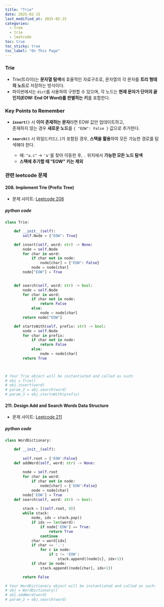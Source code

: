 ```yaml
---
title: "Trie"
date: 2025-02-15
last_modified_at: 2025-02-15
categories:
  - tree
  - trie
  - leetcode
toc: true
toc_sticky: true
toc_label: "On This Page"
---
```


### Trie
- Trie(트라이)는 **문자열 탐색**에 효율적인 자료구조로, 문자열의 각 문자를 **트리 형태의 노드**로 저장하는 방식이다.  
- 파이썬에서는 `dict`를 사용하여 구현할 수 있으며, 각 노드는 **현재 문자가 단어의 끝인지(EOW: End Of Word)를 판별하는 키**를 포함한다.


### Key Points to Remember
- **`insert()`** 시 **이미 존재하는 문자**라면 EOW 값만 업데이트하고,  
   존재하지 않는 경우 **새로운 노드**를 `{ "EOW": False }` 값으로 추가한다.
   
- **`search()`** 시 와일드카드(`.`)가 포함된 경우, **스택을 활용**하여 모든 가능한 경로를 탐색해야 한다.
   - 예: `"a.c"` → `'a'`를 찾아 이동한 후, `.` 위치에서 **가능한 모든 노드 탐색**  
   - **스택에 추가할 때 "EOW" 키는 제외**
  
### 관련 leetcode 문제
#### 208. Implement Trie (Prefix Tree)
- 문제 사이트: [Leetcode 208](https://leetcode.com/problems/implement-trie-prefix-tree/description/)
  
##### python code
```python
class Trie:

    def __init__(self):
        self.Node = {"EOW": True}

    def insert(self, word: str) -> None:
        node = self.Node
        for char in word:
            if char not in node:
                node[char] = {"EOW": False}
            node = node[char]
        node["EOW"] = True
        

    def search(self, word: str) -> bool:
        node = self.Node
        for char in word:
            if char not in node:
                return False
            else:
                node = node[char]
        return node["EOW"]

    def startsWith(self, prefix: str) -> bool:
        node = self.Node
        for char in prefix:
            if char not in node:
                return False
            else:
                node = node[char]
        return True
        


# Your Trie object will be instantiated and called as such:
# obj = Trie()
# obj.insert(word)
# param_2 = obj.search(word)
# param_3 = obj.startsWith(prefix)
```
#### 211. Design Add and Search Words Data Structure
- 문제 사이트: [Leetcode 211](https://leetcode.com/problems/design-add-and-search-words-data-structure/description/)

##### python code
```python
class WordDictionary:

    def __init__(self):
        
        self.root = {'EOW':False}
    def addWord(self, word: str) -> None:
        
        node = self.root
        for char in word:
            if char not in node:
                node[char] = {'EOW':False}
            node = node[char]
        node['EOW'] = True
    def search(self, word: str) -> bool:
        
        stack = [(self.root, 0)]
        while stack:
            node, idx = stack.pop()
            if idx == len(word):
                if node['EOW'] == True:
                    return True
                continue
            char = word[idx]
            if char == '.':
                for c in node:
                    if c != 'EOW':
                        stack.append((node[c], idx+1))
            if char in node:
                stack.append((node[char], idx+1))

        return False

# Your WordDictionary object will be instantiated and called as such:
# obj = WordDictionary()
# obj.addWord(word)
# param_2 = obj.search(word)
```